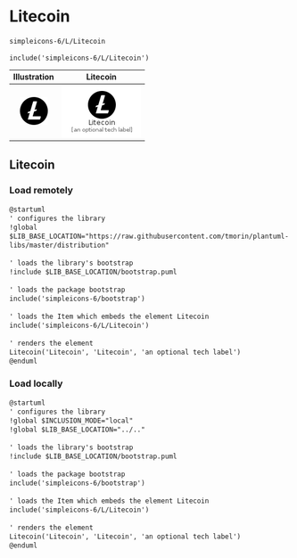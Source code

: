 # Litecoin


```text
simpleicons-6/L/Litecoin
```

```text
include('simpleicons-6/L/Litecoin')
```



| Illustration | Litecoin |
| :---: | :---: |
| ![illustration for Illustration](../../simpleicons-6/L/Litecoin.png) | ![illustration for Litecoin](../../simpleicons-6/L/Litecoin.Local.png) |




## Litecoin

### Load remotely
```plantuml
@startuml
' configures the library
!global $LIB_BASE_LOCATION="https://raw.githubusercontent.com/tmorin/plantuml-libs/master/distribution"

' loads the library's bootstrap
!include $LIB_BASE_LOCATION/bootstrap.puml

' loads the package bootstrap
include('simpleicons-6/bootstrap')

' loads the Item which embeds the element Litecoin
include('simpleicons-6/L/Litecoin')

' renders the element
Litecoin('Litecoin', 'Litecoin', 'an optional tech label')
@enduml
```

### Load locally
```plantuml
@startuml
' configures the library
!global $INCLUSION_MODE="local"
!global $LIB_BASE_LOCATION="../.."

' loads the library's bootstrap
!include $LIB_BASE_LOCATION/bootstrap.puml

' loads the package bootstrap
include('simpleicons-6/bootstrap')

' loads the Item which embeds the element Litecoin
include('simpleicons-6/L/Litecoin')

' renders the element
Litecoin('Litecoin', 'Litecoin', 'an optional tech label')
@enduml
```


